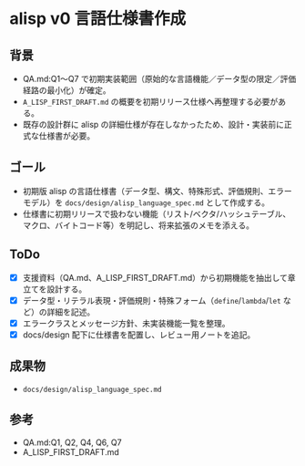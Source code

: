 # alisp v0 言語仕様書作成

## 背景
- QA.md:Q1〜Q7 で初期実装範囲（原始的な言語機能／データ型の限定／評価経路の最小化）が確定。
- `A_LISP_FIRST_DRAFT.md` の概要を初期リリース仕様へ再整理する必要がある。
- 既存の設計群に alisp の詳細仕様が存在しなかったため、設計・実装前に正式な仕様書が必要。

## ゴール
- 初期版 alisp の言語仕様書（データ型、構文、特殊形式、評価規則、エラーモデル）を `docs/design/alisp_language_spec.md` として作成する。
- 仕様書に初期リリースで扱わない機能（リスト/ベクタ/ハッシュテーブル、マクロ、バイトコード等）を明記し、将来拡張のメモを添える。

## ToDo
- [x] 支援資料（QA.md、A_LISP_FIRST_DRAFT.md）から初期機能を抽出して章立てを設計する。
- [x] データ型・リテラル表現・評価規則・特殊フォーム（`define`/`lambda`/`let` など）の詳細を記述。
- [x] エラークラスとメッセージ方針、未実装機能一覧を整理。
- [x] docs/design 配下に仕様書を配置し、レビュー用ノートを追記。

## 成果物
- `docs/design/alisp_language_spec.md`

## 参考
- QA.md:Q1, Q2, Q4, Q6, Q7
- A_LISP_FIRST_DRAFT.md
